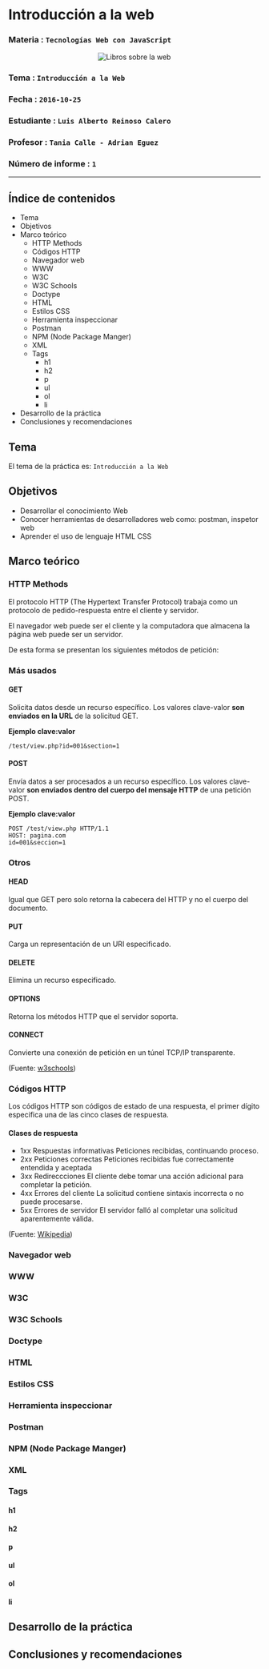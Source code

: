 # Introducción a la web

### Materia : `Tecnologías Web con JavaScript`

<p align="center">
<img src="https://openclipart.org/image/300px/svg_to_png/168924/web-books.png&disposition=attachment" alt="Libros sobre la web" title="Libros sobre la web por cliparteles ( https://openclipart.org/user-detail/cliparteles)" />
</p>

### Tema : `Introducción a la Web`
### Fecha : `2016-10-25`
### Estudiante : `Luis Alberto Reinoso Calero`
### Profesor : `Tania Calle - Adrian Eguez`
### Número de informe : `1`

---

## Índice de contenidos
- Tema
- Objetivos
- Marco teórico
  - HTTP Methods
  - Códigos HTTP
  - Navegador web
  - WWW
  - W3C
  - W3C Schools
  - Doctype
  - HTML
  - Estilos CSS
  - Herramienta inspeccionar
  - Postman
  - NPM (Node Package Manger)
  - XML
  - Tags
    - h1
    - h2
    - p
    - ul
    - ol
    - li
- Desarrollo de la práctica
- Conclusiones y recomendaciones

## Tema
El tema de la práctica es: `Introducción a la Web`

## Objetivos
- Desarrollar el conocimiento Web
- Conocer herramientas de desarrolladores web como: postman, inspetor web
- Aprender el uso de lenguaje HTML CSS

## Marco teórico
### HTTP Methods
El protocolo HTTP (The Hypertext Transfer Protocol) trabaja como un protocolo de pedido-respuesta entre el cliente y servidor.

El navegador web puede ser el cliente y la computadora que almacena la página web puede ser un servidor.

De esta forma se presentan los siguientes métodos de petición:

### Más usados
#### GET

Solicita datos desde un recurso específico. Los valores clave-valor **son enviados en la URL** de la solicitud GET.

**Ejemplo clave:valor**

`/test/view.php?id=001&section=1`

#### POST

Envía datos a ser procesados a un recurso específico. Los valores clave-valor **son enviados dentro del cuerpo del mensaje HTTP** de una petición POST.

**Ejemplo clave:valor**

```
POST /test/view.php HTTP/1.1
HOST: pagina.com
id=001&seccion=1
```

### Otros
#### HEAD
Igual que GET pero solo retorna la cabecera del HTTP y no el cuerpo del documento.

#### PUT
Carga un representación de un URI especificado.

#### DELETE
Elimina un recurso especificado.

#### OPTIONS
Retorna los métodos HTTP que el servidor soporta.

#### CONNECT
Convierte una conexión de petición en un túnel TCP/IP transparente.

(Fuente: [w3schools](http://www.w3schools.com/tags/ref_httpmethods.asp))

### Códigos HTTP
Los códigos HTTP son códigos de estado de una respuesta, el primer dígito especifica una de las cinco clases de respuesta.

#### Clases de respuesta
- 1xx Respuestas informativas
  Peticiones recibidas, continuando proceso.
- 2xx Peticiones correctas
  Peticiones recibidas fue correctamente entendida y aceptada
- 3xx Redireccciones
  El cliente debe tomar una acción adicional para completar la petición.
- 4xx Errores del cliente
  La solicitud contiene sintaxis incorrecta o no puede procesarse.
- 5xx Errores de servidor
  El servidor falló al completar una solicitud aparentemente válida.

(Fuente: [Wikipedia](https://es.wikipedia.org/wiki/Anexo:C%C3%B3digos_de_estado_HTTP))

### Navegador web


### WWW
### W3C
### W3C Schools
### Doctype
### HTML
### Estilos CSS
### Herramienta inspeccionar
### Postman
### NPM (Node Package Manger)
### XML
### Tags
#### h1
#### h2
#### p
#### ul
#### ol
#### li
## Desarrollo de la práctica
## Conclusiones y recomendaciones
